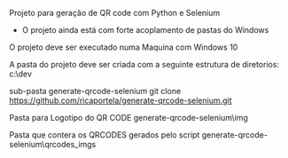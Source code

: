 Projeto para geração de QR code com Python e Selenium
- O projeto ainda está com forte acoplamento de pastas do Windows

O projeto deve ser executado numa Maquina com Windows 10

A pasta do projeto deve ser criada com a seguinte estrutura de diretorios:
c:\dev

sub-pasta generate-qrcode-selenium
git clone https://github.com/ricaportela/generate-qrcode-selenium.git


Pasta para Logotipo do QR CODE
generate-qrcode-selenium\img

Pasta que contera os QRCODES gerados pelo script
generate-qrcode-selenium\qrcodes_imgs 

